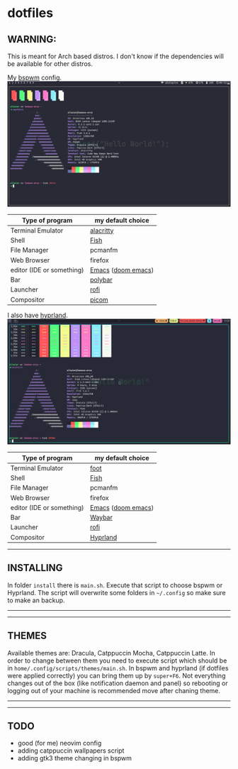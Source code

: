 # dotfiles
## WARNING:
This is meant for Arch based distros. I don't know if the dependencies will be available for other distros.

My [bspwm](https://github.com/baskerville/bspwm) config.
![screenshot](screenshot-bspwm.png)

Type of program | my default choice
------- | --------
Terminal Emulator | [alacritty](https://github.com/alacritty/alacritty)
Shell | [Fish](https://github.com/fish-shell/fish-shell)
File Manager | pcmanfm
Web Browser | firefox
editor (IDE or something) | [Emacs](https://www.gnu.org/software/emacs/) ([doom emacs](https://github.com/doomemacs/doomemacs))
Bar | [polybar](https://github.com/polybar/polybar)
Launcher | [rofi](https://github.com/davatorium/rofi)
Compositor | [picom](https://github.com/yshui/picom)

I also have [hyprland](https://github.com//hyprwm/hyprland).
![screenshot](screenshot-hypr.png)

Type of program | my default choice
------- | --------
Terminal Emulator | [foot](https://codeberg.org/dnkl/foot)
Shell | [Fish](https://github.com/fish-shell/fish-shell)
File Manager | pcmanfm
Web Browser | firefox
editor (IDE or something) | [Emacs](https://www.gnu.org/software/emacs/) ([doom emacs](https://github.com/doomemacs/doomemacs))
Bar | [Waybar](https://github.com/Alexays/Waybar)
Launcher | [rofi](https://github.com/davatorium/rofi)
Compositor | [Hyprland](https://github.com/hyprwm/Hyprland)

---

## INSTALLING
In folder `install` there is `main.sh`. Execute that script to choose bspwm or Hyprland. The script will overwrite some folders in `~/.config` so make sure to make an backup.

---
---

## THEMES
Available themes are: Dracula, Catppuccin Mocha, Catppuccin Latte.
In order to change between them you need to execute script which should be in `home/.config/scripts/themes/main.sh`.
In bspwm and hyprland (if dotfiles were applied correctly) you can bring them up by `super+F6`.
Not everything changes out of the box (like notification daemon and panel) so rebooting or logging out of your machine is recommended move after chaning theme.

---
---
## TODO
- good (for me) neovim config
- adding catppuccin wallpapers script
- adding gtk3 theme changing in bspwm
